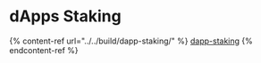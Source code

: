 # dApps Staking

{% content-ref url="../../build/dapp-staking/" %}
[dapp-staking](../../build/dapp-staking/)
{% endcontent-ref %}
